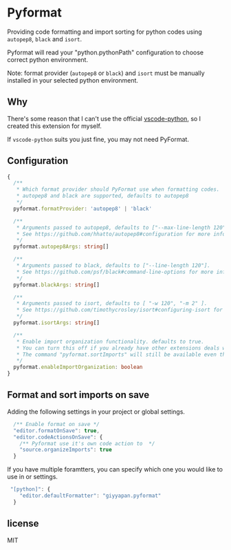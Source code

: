 # Pyformat

Providing code formatting and import sorting for python codes using `autopep8`, `black` and `isort`.

Pyformat will read your "python.pythonPath" configuration to choose correct python environment.

Note: format provider (`autopep8` or `black`) and `isort` must be manually installed in your selected python environment.

## Why
There's some reason that I can't use the official [vscode-python](https://marketplace.visualstudio.com/items?itemName=ms-python.python), so I created this extension for myself.

If `vscode-python` suits you just fine, you may not need PyFormat.

## Configuration
```typescript
{
  /**
   * Which format provider should PyFormat use when formatting codes.
   * autopep8 and black are supported, defaults to autopep8
   */
  pyformat.formatProvider: 'autopep8' | 'black'

  /**
   * Arguments passed to autopep8, defaults to ["--max-line-length 120"].
   * See https://github.com/hhatto/autopep8#configuration for more info.
   */
  pyformat.autopep8Args: string[]

  /**
   * Arguments passed to black, defaults to ["--line-length 120"].
   * See https://github.com/psf/black#command-line-options for more info.
   */
  pyformat.blackArgs: string[]

  /**
   * Arguments passed to isort, defaults to [ "-w 120", "-m 2" ].
   * See https://github.com/timothycrosley/isort#configuring-isort for more info.
   */
  pyformat.isortArgs: string[]

  /**
   * Enable import organization functionality. defaults to true.
   * You can turn this off if you already have other extensions deals with your import for python files.
   * The command "pyformat.sortImports" will still be available even this is disabled.
   */
  pyformat.enableImportOrganization: boolean
}
```

## Format and sort imports on save
Adding the following settings in your project or global settings.
```typescript
  /** Enable format on save */
  "editor.formatOnSave": true,
  "editor.codeActionsOnSave": {
    /** Pyformat use it's own code action to  */
    "source.organizeImports": true
  }
```

If you have multiple foramtters, you can specify which one you would like to use in or settings.
```typescript
 "[python]": {
    "editor.defaultFormatter": "giyyapan.pyformat"
  }
```

## license
MIT